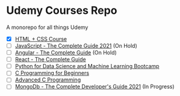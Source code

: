 # Udemy Courses Repo

A monorepo for all things Udemy

- [x] [HTML + CSS Course](html_css/.)
- [ ] [JavaScript - The Complete Guide 2021](js_complete/.) (On Hold)
- [ ] [Angular - The Complete Guide](angular_complete/.) (On Hold)
- [ ] [React - The Complete Guide](react_complete/.)
- [ ] [Python for Data Science and Machine Learning Bootcamp](python_data_science/.)
- [ ] [C Programming for Beginners](beginner_c/.)
- [ ] [Advanced C Programming](advanced_c/.)
- [ ] [MongoDb - The Complete Developer's Guide 2021](mongodb_complete/.) (In Progress)
